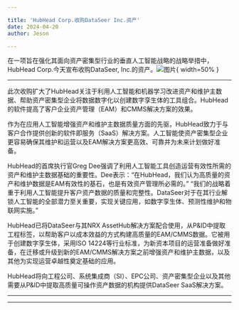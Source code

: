 ```yaml
---

title: 'HubHead Corp.收购DataSeer Inc.资产'
date: 2024-04-20
author: Jeson

---
```


在一项旨在强化其面向资产密集型行业的垂直人工智能战略的战略举措中，HubHead Corp.今天宣布收购DataSeer, Inc.的资产。![图片](https://ai-techpark.com/wp-content/uploads/2020/06/Buyer-Guide-500x281-1.jpg){ width=50% }

---
此次收购扩大了HubHead关注于利用人工智能和机器学习改进资产和维护主数据、帮助资产密集型企业将数据数字化以创建数字孪生体的工具组合。HubHead的软件提高了客户企业资产管理（EAM）和CMMS解决方案的效果。

作为在应用人工智能增强资产和维护主数据质量方面的先驱，HubHead致力于与客户合作提供创新的软件即服务（SaaS）解决方案。人工智能使资产密集型企业更容易确保其维护和运营以及EAM解决方案更高效、可靠并为未来计划做好准备。

HubHead的首席执行官Greg Dee强调了利用人工智能工具创造运营有效性所需的资产和维护主数据基础的重要性。Dee表示：“在HubHead，我们认为高质量的资产和维护数据是EAM有效性的基石，也是有效资产管理所必需的。” “我们的战略着重于利用人工智能提升客户资产数据的质量和完整性。DataSeer对于在其行业解锁人工智能的全部潜力至关重要，实现关键应用，如数字孪生体、预测性维护和物联网实施。”

HubHead已将DataSeer与其NRX AssetHub解决方案配合使用，从P&ID中提取工程标签，以帮助客户以成本效益的方式构建高质量的EAM/CMMS数据。它被用于创建数字孪生体，采用ISO 14224等行业标准，为新资本项目的运营准备做好准备，在迁移或升级到新的EAM/CMMS解决方案之前增强资产和维护主数据，以及其他为实现运营卓越性奠定基础的应用。

HubHead将向工程公司、系统集成商（SI）、EPC公司、资产密集型企业以及其他需要从P&ID中提取高质量可操作资产数据的机构提供DataSeer SaaS解决方案。

---
---
